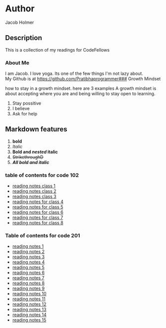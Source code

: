 # Author
Jacob Holmer

## Description
This is a collection of my readings for CodeFellows

### About Me
I am Jacob.  I love yoga.  Its one of the few things I'm not lazy about.  
My Github is at https://github.com/Pratibhaprogrammer### Growth Mindset

how to stay in a growth mindset. here are 3 examples
A growth mindset is about accepting where you are and being willing to stay open to learning.  
1. Stay possitive
2. I believe
3. Ask for help

## Markdown features
1. **bold**
2. *Italic*
3. **Bold and _nested_ italic**
4. ~~StrikethroughD~~
5. ***All bold and italic***

### table of contents for code 102
- [reading notes class 1](notes01.md)
- [reading notes class 2](notes02.md)
- [reading notes class 3](notes03.md)
- [reading notes for class 4](notes04.md)
- [reading notes for class 5](notes05.md)
- [reading notes for class 6](notes06.md)
- [reading notes for class 7](notes07.md)
- [reading notes for class 8](notes08.md)
### Table of contents for code 201
- [reading notes 1](reading1.md)
- [reading notes 2](reading2.md)
- [reading notes 3](reading3.md)
- [reading notes 4](reading4.md)
- [reading notes 5](reading5.md)
- [reading notes 6](reading6.md)
- [reading notes 7](reading7.md)
- [reading notes 8](reading8.md)
- [reading notes 9](reading9.md)
- [reading notes 10](reading10.md)
- [reading notes 11](reading11.md)
- [reading notes 12](reading12.md)
- [reading notes 13](reading13.md)
- [reading notes 14](reading14.md)
- [reading notes 15](reading15.md)










